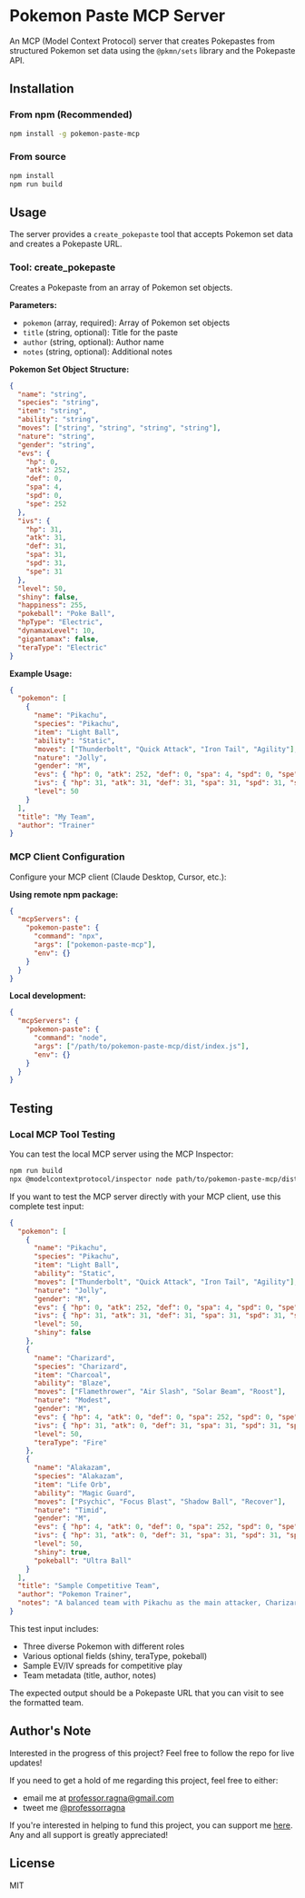 # Pokemon Paste MCP Server

An MCP (Model Context Protocol) server that creates Pokepastes from structured Pokemon set data using the `@pkmn/sets` library and the Pokepaste API.

## Installation

### From npm (Recommended)

```bash
npm install -g pokemon-paste-mcp
```

### From source

```bash
npm install
npm run build
```

## Usage

The server provides a `create_pokepaste` tool that accepts Pokemon set data and creates a Pokepaste URL.

### Tool: create_pokepaste

Creates a Pokepaste from an array of Pokemon set objects.

**Parameters:**
- `pokemon` (array, required): Array of Pokemon set objects
- `title` (string, optional): Title for the paste
- `author` (string, optional): Author name
- `notes` (string, optional): Additional notes

**Pokemon Set Object Structure:**
```json
{
  "name": "string",
  "species": "string", 
  "item": "string",
  "ability": "string",
  "moves": ["string", "string", "string", "string"],
  "nature": "string",
  "gender": "string",
  "evs": {
    "hp": 0,
    "atk": 252,
    "def": 0,
    "spa": 4,
    "spd": 0,
    "spe": 252
  },
  "ivs": {
    "hp": 31,
    "atk": 31,
    "def": 31,
    "spa": 31,
    "spd": 31,
    "spe": 31
  },
  "level": 50,
  "shiny": false,
  "happiness": 255,
  "pokeball": "Poke Ball",
  "hpType": "Electric",
  "dynamaxLevel": 10,
  "gigantamax": false,
  "teraType": "Electric"
}
```

**Example Usage:**
```json
{
  "pokemon": [
    {
      "name": "Pikachu",
      "species": "Pikachu",
      "item": "Light Ball",
      "ability": "Static",
      "moves": ["Thunderbolt", "Quick Attack", "Iron Tail", "Agility"],
      "nature": "Jolly",
      "gender": "M",
      "evs": { "hp": 0, "atk": 252, "def": 0, "spa": 4, "spd": 0, "spe": 252 },
      "ivs": { "hp": 31, "atk": 31, "def": 31, "spa": 31, "spd": 31, "spe": 31 },
      "level": 50
    }
  ],
  "title": "My Team",
  "author": "Trainer"
}
```


### MCP Client Configuration

Configure your MCP client (Claude Desktop, Cursor, etc.):

**Using remote npm package:**
```json
{
  "mcpServers": {
    "pokemon-paste": {
      "command": "npx",
      "args": ["pokemon-paste-mcp"],
      "env": {}
    }
  }
}
```

**Local development:**
```json
{
  "mcpServers": {
    "pokemon-paste": {
      "command": "node",
      "args": ["/path/to/pokemon-paste-mcp/dist/index.js"],
      "env": {}
    }
  }
}
```

## Testing

### Local MCP Tool Testing

You can test the local MCP server using the MCP Inspector:

```bash
npm run build
npx @modelcontextprotocol/inspector node path/to/pokemon-paste-mcp/dist/index.js
```

If you want to test the MCP server directly with your MCP client, use this complete test input:

```json
{
  "pokemon": [
    {
      "name": "Pikachu",
      "species": "Pikachu",
      "item": "Light Ball",
      "ability": "Static",
      "moves": ["Thunderbolt", "Quick Attack", "Iron Tail", "Agility"],
      "nature": "Jolly",
      "gender": "M",
      "evs": { "hp": 0, "atk": 252, "def": 0, "spa": 4, "spd": 0, "spe": 252 },
      "ivs": { "hp": 31, "atk": 31, "def": 31, "spa": 31, "spd": 31, "spe": 31 },
      "level": 50,
      "shiny": false
    },
    {
      "name": "Charizard",
      "species": "Charizard",
      "item": "Charcoal",
      "ability": "Blaze",
      "moves": ["Flamethrower", "Air Slash", "Solar Beam", "Roost"],
      "nature": "Modest",
      "gender": "M",
      "evs": { "hp": 4, "atk": 0, "def": 0, "spa": 252, "spd": 0, "spe": 252 },
      "ivs": { "hp": 31, "atk": 0, "def": 31, "spa": 31, "spd": 31, "spe": 31 },
      "level": 50,
      "teraType": "Fire"
    },
    {
      "name": "Alakazam",
      "species": "Alakazam",
      "item": "Life Orb",
      "ability": "Magic Guard",
      "moves": ["Psychic", "Focus Blast", "Shadow Ball", "Recover"],
      "nature": "Timid",
      "gender": "M",
      "evs": { "hp": 4, "atk": 0, "def": 0, "spa": 252, "spd": 0, "spe": 252 },
      "ivs": { "hp": 31, "atk": 0, "def": 31, "spa": 31, "spd": 31, "spe": 31 },
      "level": 50,
      "shiny": true,
      "pokeball": "Ultra Ball"
    }
  ],
  "title": "Sample Competitive Team",
  "author": "Pokemon Trainer",
  "notes": "A balanced team with Pikachu as the main attacker, Charizard for coverage, and Alakazam for special sweeping."
}
```

This test input includes:
- Three diverse Pokemon with different roles
- Various optional fields (shiny, teraType, pokeball)
- Sample EV/IV spreads for competitive play
- Team metadata (title, author, notes)

The expected output should be a Pokepaste URL that you can visit to see the formatted team.

## Author's Note

Interested in the progress of this project? Feel free to follow the repo for live updates!

If you need to get a hold of me regarding this project, feel free to either:

- email me at professor.ragna@gmail.com
- tweet me [@professorragna](https://twitter.com/professorragna)

If you're interested in helping to fund this project, you can support me [here](https://www.buymeacoffee.com/professorragna). Any and all support is greatly appreciated!

## License

MIT